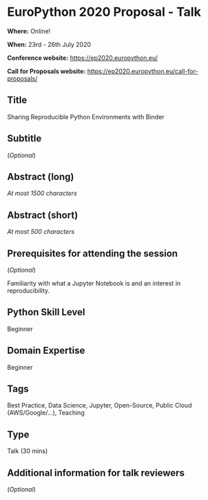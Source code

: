 # EuroPython 2020 Proposal - Talk

**Where:** Online!

**When:** 23rd - 26th July 2020

**Conference website:** <https://ep2020.europython.eu/>

**Call for Proposals website:** <https://ep2020.europython.eu/call-for-proposals/>

## Title

Sharing Reproducible Python Environments with Binder

## Subtitle

(_Optional_)

## Abstract (long)

_At most 1500 characters_

## Abstract (short)

_At most 500 characters_

## Prerequisites for attending the session

(_Optional_)

Familiarity with what a Jupyter Notebook is and an interest in reproducibility.

## Python Skill Level

Beginner

## Domain Expertise

Beginner

## Tags

Best Practice, Data Science, Jupyter, Open-Source, Public Cloud (AWS/Google/...), Teaching

## Type

Talk (30 mins)

## Additional information for talk reviewers

(_Optional_)
